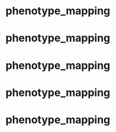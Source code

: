 # phenotype_mapping
# phenotype_mapping
# phenotype_mapping
# phenotype_mapping
# phenotype_mapping
